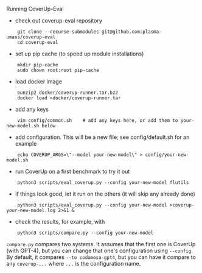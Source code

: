 Running CoverUp-Eval

- check out coverup-eval repository

```
    git clone --recurse-submodules git@github.com:plasma-umass/coverup-eval
    cd coverup-eval
```

- set up pip cache (to speed up module installations)

```
    mkdir pip-cache
    sudo chown root:root pip-cache
```

- load docker image

```
    bunzip2 docker/coverup-runner.tar.bz2
    docker load <docker/coverup-runner.tar
```

- add any keys

```
    vim config/common.sh    # add any keys here, or add them to your-new-model.sh below
```

- add configuration. This will be a new file; see config/default.sh for an example

```
    echo COVERUP_ARGS=\"--model your-new-model\" > config/your-new-model.sh
```

- run CoverUp on a first benchmark to try it out

```
    python3 scripts/eval_coverup.py --config your-new-model flutils
```

- if things look good, let it run on the others (it will skip any already done)

```
    python3 scripts/eval_coverup.py --config your-new-model >coverup-your-new-model.log 2>&1 &
```

- check the results, for example, with

```
    python3 scripts/compare.py --config your-new-model
```

`compare.py` compares two systems.
It assumes that the first one is CoverUp (with GPT-4),
but you can change that one's configuration using `--config`.
By default, it compares `--to codamosa-gpt4`,
but you can have it compare to any `coverup-...` where `...` is the configuration name.
  
